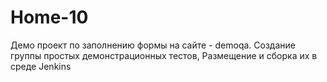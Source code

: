# Home-10
Демо проект по заполнению формы на сайте - demoqa.
Создание группы простых демонстрационных тестов,
Размещение и сборка их  в среде Jenkins
